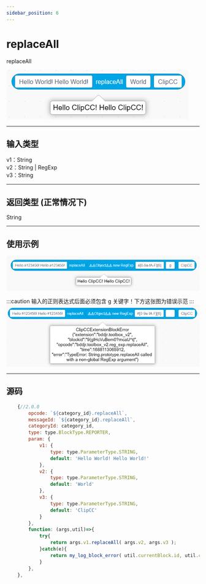 ```yaml
---
sidebar_position: 6
---
```

# replaceAll

replaceAll

![img](img\replaceAll\image.png)  


***
## 输入类型
v1：String  
v2：String | RegExp  
v3：String


***
## 返回类型 (正常情况下)
String


***
## 使用示例
![2](img\replaceAll\2.png)  

:::caution
输入的正则表达式后面必须包含 g 关键字！下方这张图为错误示范
:::
![3](img\replaceAll\3.png)  


***
## 源码
```js title="/categorys/reg_exp.js"
    {//2.0.0
        opcode: `${category_id}.replaceAll`,
        messageId: `${category_id}.replaceAll`,
        categoryId: category_id,
        type: type.BlockType.REPORTER,
        param: {
            v1: {
                type: type.ParameterType.STRING,
                default: 'Hello World! Hello World!'
            },
            v2: {
                type: type.ParameterType.STRING,
                default: 'World'
            },
            v3: {
                type: type.ParameterType.STRING,
                default: 'ClipCC'
            }
        },
        function: (args,util)=>{
            try{
                return args.v1.replaceAll( args.v2, args.v3 );
            }catch(e){
                return my_log_block_error( util.currentBlock.id, util.currentBlock.opcode , e );
            }
        },
    },
```
